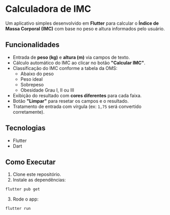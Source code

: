 # Calculadora de IMC

Um aplicativo simples desenvolvido em **Flutter** para calcular o **Índice de Massa Corporal (IMC)** com base no peso e altura informados pelo usuário.


## Funcionalidades

- Entrada de **peso (kg)** e **altura (m)** via campos de texto.
- Cálculo automático do IMC ao clicar no botão **"Calcular IMC"**.
- Classificação do IMC conforme a tabela da OMS:
  - Abaixo do peso
  - Peso ideal
  - Sobrepeso
  - Obesidade Grau I, II ou III
- Exibição do resultado com **cores diferentes** para cada faixa.
- Botão **"Limpar"** para resetar os campos e o resultado.
- Tratamento de entrada com vírgula (ex: `1,75` será convertido corretamente).


## Tecnologias

- Flutter
- Dart


## Como Executar

1. Clone este repositório.
2. Instale as dependências:
  ```bash
  flutter pub get
  ```
3. Rode o app:
  ```bash
  flutter run
  ```